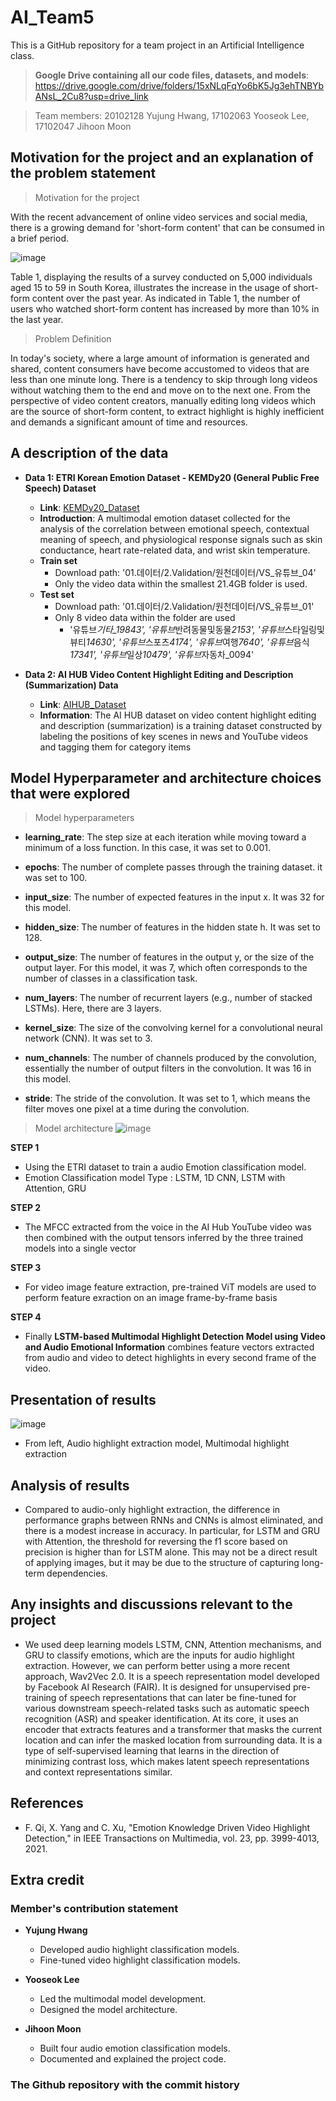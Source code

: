 # AI_Team5
This is a GitHub repository for a team project in an Artificial Intelligence class.
> **Google Drive containing all our code files, datasets, and models**: https://drive.google.com/drive/folders/15xNLqFqYo6bK5Jg3ehTNBYbANsL_2Cu8?usp=drive_link

> Team members: 20102128 Yujung Hwang, 17102063 Yooseok Lee, 17102047 Jihoon Moon

## Motivation for the project and an explanation of the problem statement
> Motivation for the project

With the recent advancement of online video services and social media, there is a growing demand for 'short-form content' that can be consumed in a brief period.

![image](https://github.com/HwnagYujeong0808/AI_Team5/assets/66208800/5131ec68-85ee-438f-a1a5-971227d6ad88)

Table 1, displaying the results of a survey conducted on 5,000 individuals aged 15 to 59 in South Korea, illustrates the increase in the usage of short-form content over the past year. As indicated in Table 1, the number of users who watched short-form content has increased by more than 10% in the last year.


> Problem Definition

In today's society, where a large amount of information is generated and shared, content consumers have become accustomed to videos that are less than one minute long. There is a tendency to skip through long videos without watching them to the end and move on to the next one.
From the perspective of video content creators, manually editing long videos which are the source of short-form content, to extract highlight is highly inefficient and demands a significant amount of time and resources.


## A description of the data

- **Data 1: ETRI Korean Emotion Dataset - KEMDy20 (General Public Free Speech) Dataset**

  - **Link**: [KEMDy20\_Dataset](https://nanum.etri.re.kr/share/kjnoh/KEMDy20?lang=ko_KR)
  - **Introduction**: A multimodal emotion dataset collected for the analysis of the correlation between emotional speech, contextual meaning of speech, and physiological response signals such as skin conductance, heart rate-related data, and wrist skin temperature.
  - **Train set**
    - Download path: '01.데이터/2.Validation/원천데이터/VS\_유튜브\_04'
    - Only the video data within the smallest 21.4GB folder is used.
  - **Test set**
    - Download path: '01.데이터/2.Validation/원천데이터/VS\_유튜브\_01'
    - Only 8 video data within the folder are used
      - '유튜브*기타\_19843', '유튜브*반려동물및동물*2153', '유튜브*스타일링및뷰티*14630', '유튜브*스포츠*4174', '유튜브*여행*7640', '유튜브*음식*17341', '유튜브*일상*10479', '유튜브*자동차\_0094'

- **Data 2: AI HUB Video Content Highlight Editing and Description (Summarization) Data**
  - **Link**: [AIHUB\_Dataset](https://www.aihub.or.kr/aihubdata/data/view.do?dataSetSn=616)
  - **Information**: The AI HUB dataset on video content highlight editing and description (summarization) is a training dataset constructed by labeling the positions of key scenes in news and YouTube videos and tagging them for category items

## Model Hyperparameter and architecture choices that were explored

> Model hyperparameters

+ **learning_rate**: The step size at each iteration while moving toward a minimum of a loss function. In this case, it was set to 0.001.

+ **epochs**: The number of complete passes through the training dataset. it was set to 100.

+ **input_size**: The number of expected features in the input x. It was 32 for this model.

+ **hidden_size**: The number of features in the hidden state h. It was set to 128.

+ **output_size**: The number of features in the output y, or the size of the output layer. For this model, it was 7, which often corresponds to the number of classes in a classification task.

+ **num_layers**: The number of recurrent layers (e.g., number of stacked LSTMs). Here, there are 3 layers.

+ **kernel_size**: The size of the convolving kernel for a convolutional neural network (CNN). It was set to 3.

+ **num_channels**: The number of channels produced by the convolution, essentially the number of output filters in the convolution. It was 16 in this model.

+ **stride**: The stride of the convolution. It was set to 1, which means the filter moves one pixel at a time during the convolution.

> Model architecture
![image](https://github.com/HwnagYujeong0808/AI_Team5/assets/66208800/9d4490a1-ce43-4353-8476-01dccbbe76d4)

**STEP 1**
- Using the ETRI dataset to train a audio Emotion classification model.
- Emotion Classification model Type : LSTM, 1D CNN, LSTM with Attention, GRU

**STEP 2**
- The MFCC extracted from the voice in the AI Hub YouTube video was then combined with the output tensors inferred by the three trained models into a single vector

**STEP 3**
- For video image feature extraction, pre-trained ViT models are used to perform feature exraction on an image frame-by-frame basis

**STEP 4**
- Finally **LSTM-based Multimodal Highlight Detection Model
using Video and Audio Emotional Information** combines feature
vectors extracted from audio and video to detect highlights in every
second frame of the video.


## Presentation of results
![image](https://github.com/HwnagYujeong0808/AI_Team5/assets/66208800/039cb792-05aa-4196-8326-65510757be32)
+ From left, Audio highlight extraction model, Multimodal highlight extraction 
  
## Analysis of results

- Compared to audio-only highlight extraction, the difference in performance graphs between RNNs and CNNs is almost eliminated, and there is a modest increase in accuracy. In particular, for LSTM and GRU with Attention, the threshold for reversing the f1 score based on precision is higher than for LSTM alone. This may not be a direct result of applying images, but it may be due to the structure of capturing long-term dependencies.

## Any insights and discussions relevant to the project
- We used deep learning models LSTM, CNN, Attention mechanisms, and GRU to classify emotions, which are the inputs for audio highlight extraction. However, we can perform better using a more recent approach, Wav2Vec 2.0. It is a speech representation model developed by Facebook AI Research (FAIR). It is designed for unsupervised pre-training of speech representations that can later be fine-tuned for various downstream speech-related tasks such as automatic speech recognition (ASR) and speaker identification. At its core, it uses an encoder that extracts features and a transformer that masks the current location and can infer the masked location from surrounding data. It is a type of self-supervised learning that learns in the direction of minimizing contrast loss, which makes latent speech representations and context representations similar.

## References
+ F. Qi, X. Yang and C. Xu, "Emotion Knowledge Driven Video Highlight Detection," in IEEE Transactions on Multimedia, vol. 23, pp. 3999-4013, 2021.


## Extra credit
### Member's contribution statement

+ **Yujung Hwang**
  + Developed audio highlight classification models.
  + Fine-tuned video highlight classification models.

+ **Yooseok Lee**
  + Led the multimodal model development.
  + Designed the model architecture.

+ **Jihoon Moon**
  + Built four audio emotion classification models.
  + Documented and explained the project code.


### The Github repository with the commit history
